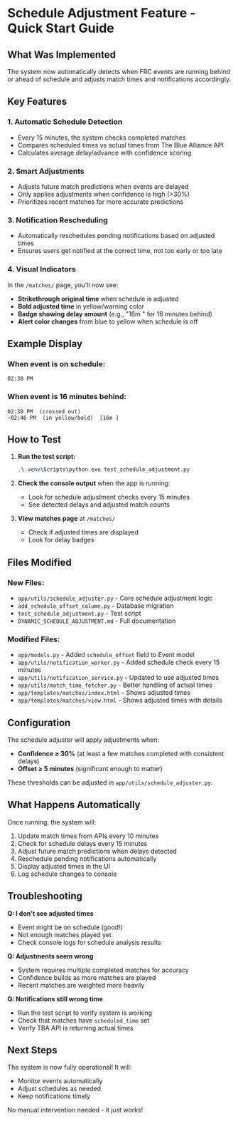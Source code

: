 # Schedule Adjustment Feature - Quick Start Guide

## What Was Implemented

The system now automatically detects when FRC events are running behind or ahead of schedule and adjusts match times and notifications accordingly.

## Key Features

### 1. **Automatic Schedule Detection**
- Every 15 minutes, the system checks completed matches
- Compares scheduled times vs actual times from The Blue Alliance API
- Calculates average delay/advance with confidence scoring

### 2. **Smart Adjustments**
- Adjusts future match predictions when events are delayed
- Only applies adjustments when confidence is high (>30%)
- Prioritizes recent matches for more accurate predictions

### 3. **Notification Rescheduling**
- Automatically reschedules pending notifications based on adjusted times
- Ensures users get notified at the correct time, not too early or too late

### 4. **Visual Indicators**
In the `/matches/` page, you'll now see:
- **Strikethrough original time** when schedule is adjusted
- **Bold adjusted time** in yellow/warning color
- **Badge showing delay amount** (e.g., "16m " for 16 minutes behind)
- **Alert color changes** from blue to yellow when schedule is off

## Example Display

### When event is on schedule:
```
02:30 PM
```

### When event is 16 minutes behind:
```
02:30 PM  (crossed out)
~02:46 PM  (in yellow/bold)  [16m ]
```

## How to Test

1. **Run the test script:**
   ```powershell
   .\.venv\Scripts\python.exe test_schedule_adjustment.py
   ```

2. **Check the console output** when the app is running:
   - Look for schedule adjustment checks every 15 minutes
   - See detected delays and adjusted match counts

3. **View matches page** at `/matches/`
   - Check if adjusted times are displayed
   - Look for delay badges

## Files Modified

### New Files:
- `app/utils/schedule_adjuster.py` - Core schedule adjustment logic
- `add_schedule_offset_column.py` - Database migration
- `test_schedule_adjustment.py` - Test script
- `DYNAMIC_SCHEDULE_ADJUSTMENT.md` - Full documentation

### Modified Files:
- `app/models.py` - Added `schedule_offset` field to Event model
- `app/utils/notification_worker.py` - Added schedule check every 15 minutes
- `app/utils/notification_service.py` - Updated to use adjusted times
- `app/utils/match_time_fetcher.py` - Better handling of actual times
- `app/templates/matches/index.html` - Shows adjusted times
- `app/templates/matches/view.html` - Shows adjusted times with details

## Configuration

The schedule adjuster will apply adjustments when:
- **Confidence ≥ 30%** (at least a few matches completed with consistent delays)
- **Offset ≥ 5 minutes** (significant enough to matter)

These thresholds can be adjusted in `app/utils/schedule_adjuster.py`.

## What Happens Automatically

Once running, the system will:
1.  Update match times from APIs every 10 minutes
2.  Check for schedule delays every 15 minutes
3.  Adjust future match predictions when delays detected
4.  Reschedule pending notifications automatically
5.  Display adjusted times in the UI
6.  Log schedule changes to console

## Troubleshooting

**Q: I don't see adjusted times**
- Event might be on schedule (good!)
- Not enough matches played yet
- Check console logs for schedule analysis results

**Q: Adjustments seem wrong**
- System requires multiple completed matches for accuracy
- Confidence builds as more matches are played
- Recent matches are weighted more heavily

**Q: Notifications still wrong time**
- Run the test script to verify system is working
- Check that matches have `scheduled_time` set
- Verify TBA API is returning actual times

## Next Steps

The system is now fully operational! It will:
- Monitor events automatically
- Adjust schedules as needed
- Keep notifications timely

No manual intervention needed - it just works! 
